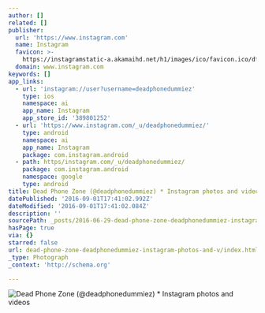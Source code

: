 ```yaml
---
author: []
related: []
publisher:
  url: 'https://www.instagram.com'
  name: Instagram
  favicon: >-
    https://instagramstatic-a.akamaihd.net/h1/images/ico/favicon.ico/dfa85bb1fd63.ico
  domain: www.instagram.com
keywords: []
app_links:
  - url: 'instagram://user?username=deadphonedummiez'
    type: ios
    namespace: ai
    app_name: Instagram
    app_store_id: '389801252'
  - url: 'https://www.instagram.com/_u/deadphonedummiez/'
    type: android
    namespace: ai
    app_name: Instagram
    package: com.instagram.android
  - path: https/instagram.com/_u/deadphonedummiez/
    package: com.instagram.android
    namespace: google
    type: android
title: Dead Phone Zone (@deadphonedummiez) * Instagram photos and videos
datePublished: '2016-09-01T17:41:02.992Z'
dateModified: '2016-09-01T17:41:02.084Z'
description: ''
sourcePath: _posts/2016-06-29-dead-phone-zone-deadphonedummiez-instagram-photos-and-v.md
hasPage: true
via: {}
starred: false
url: dead-phone-zone-deadphonedummiez-instagram-photos-and-v/index.html
_type: Photograph
_context: 'http://schema.org'

---
```

![Dead Phone Zone (@deadphonedummiez) * Instagram photos and videos](https://scontent.cdninstagram.com/t51.2885-19/s150x150/12976113_614957742001294_168936811_a.jpg)